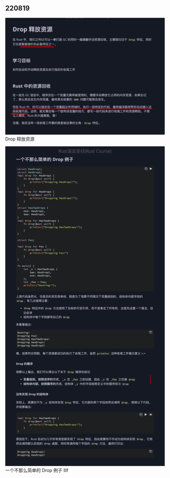 ## 220819

![](./img/2022-08-19-19-50-17.png)  
Drop 释放资源

![](./img/2022-08-19-20-05-59.png)
一个不那么简单的 Drop 例子 lllf


